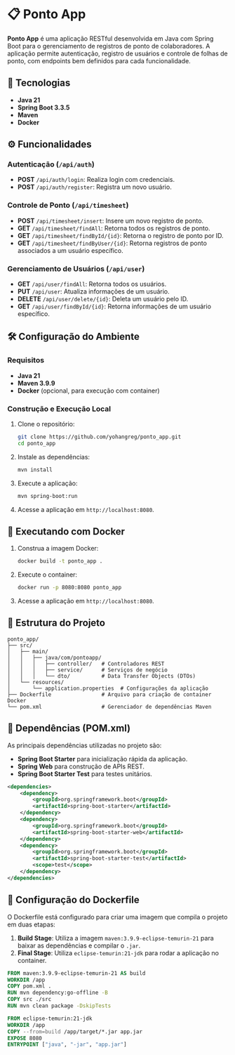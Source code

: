 # 📋 Ponto App

**Ponto App** é uma aplicação RESTful desenvolvida em Java com Spring Boot para o gerenciamento de registros de ponto de colaboradores. A aplicação permite autenticação, registro de usuários e controle de folhas de ponto, com endpoints bem definidos para cada funcionalidade.

## 🚀 Tecnologias

- **Java 21**
- **Spring Boot 3.3.5**
- **Maven**
- **Docker**

## ⚙️ Funcionalidades

### Autenticação (`/api/auth`)
- **POST** `/api/auth/login`: Realiza login com credenciais.
- **POST** `/api/auth/register`: Registra um novo usuário.

### Controle de Ponto (`/api/timesheet`)
- **POST** `/api/timesheet/insert`: Insere um novo registro de ponto.
- **GET** `/api/timesheet/findAll`: Retorna todos os registros de ponto.
- **GET** `/api/timesheet/findById/{id}`: Retorna o registro de ponto por ID.
- **GET** `/api/timesheet/findByUser/{id}`: Retorna registros de ponto associados a um usuário específico.

### Gerenciamento de Usuários (`/api/user`)
- **GET** `/api/user/findAll`: Retorna todos os usuários.
- **PUT** `/api/user`: Atualiza informações de um usuário.
- **DELETE** `/api/user/delete/{id}`: Deleta um usuário pelo ID.
- **GET** `/api/user/findById/{id}`: Retorna informações de um usuário específico.

## 🛠️ Configuração do Ambiente

### Requisitos

- **Java 21**
- **Maven 3.9.9**
- **Docker** (opcional, para execução com container)

### Construção e Execução Local

1. Clone o repositório:

   ```bash
   git clone https://github.com/yohangreg/ponto_app.git
   cd ponto_app
   ```

2. Instale as dependências:

   ```bash
   mvn install
   ```

3. Execute a aplicação:

   ```bash
   mvn spring-boot:run
   ```

4. Acesse a aplicação em `http://localhost:8080`.

## 🐳 Executando com Docker

1. Construa a imagem Docker:

   ```bash
   docker build -t ponto_app .
   ```

2. Execute o container:

   ```bash
   docker run -p 8080:8080 ponto_app
   ```

3. Acesse a aplicação em `http://localhost:8080`.

## 📂 Estrutura do Projeto

```
ponto_app/
├── src/
│   ├── main/
│   │   ├── java/com/pontoapp/
│   │   │   ├── controller/   # Controladores REST
│   │   │   ├── service/      # Serviços de negócio
│   │   │   └── dto/          # Data Transfer Objects (DTOs)
│   └── resources/
│       └── application.properties  # Configurações da aplicação
├── Dockerfile                # Arquivo para criação de container Docker
└── pom.xml                   # Gerenciador de dependências Maven
```

## 📄 Dependências (POM.xml)

As principais dependências utilizadas no projeto são:

- **Spring Boot Starter** para inicialização rápida da aplicação.
- **Spring Web** para construção de APIs REST.
- **Spring Boot Starter Test** para testes unitários.

```xml
<dependencies>
    <dependency>
        <groupId>org.springframework.boot</groupId>
        <artifactId>spring-boot-starter</artifactId>
    </dependency>
    <dependency>
        <groupId>org.springframework.boot</groupId>
        <artifactId>spring-boot-starter-web</artifactId>
    </dependency>
    <dependency>
        <groupId>org.springframework.boot</groupId>
        <artifactId>spring-boot-starter-test</artifactId>
        <scope>test</scope>
    </dependency>
</dependencies>
```

## 🔧 Configuração do Dockerfile

O Dockerfile está configurado para criar uma imagem que compila o projeto em duas etapas:

1. **Build Stage**: Utiliza a imagem `maven:3.9.9-eclipse-temurin-21` para baixar as dependências e compilar o `.jar`.
2. **Final Stage**: Utiliza `eclipse-temurin:21-jdk` para rodar a aplicação no container.

```dockerfile
FROM maven:3.9.9-eclipse-temurin-21 AS build
WORKDIR /app
COPY pom.xml .
RUN mvn dependency:go-offline -B
COPY src ./src
RUN mvn clean package -DskipTests

FROM eclipse-temurin:21-jdk
WORKDIR /app
COPY --from=build /app/target/*.jar app.jar
EXPOSE 8080
ENTRYPOINT ["java", "-jar", "app.jar"]
```